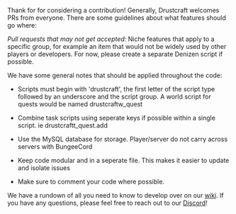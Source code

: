 Thank for for considering a contribution! Generally, Drustcraft welcomes PRs from everyone. There are some guidelines about what features should go where:


*Pull requests that may not get accepted:* Niche features that apply to a specific group, for example an item that would not be widely used by other players or developers. For now, please create a separate Denizen script if possible. 


We have some general notes that should be applied throughout the code:

  - Scripts must begin with 'drustcraft', the first letter of the script type followed by an underscore and the script group. A world script for quests would be named drustcraftw_quest
  
  - Combine task scripts using seperate keys if possible within a single script. ie drustcraftt_quest.add
  
  - Use the MySQL database for storage. Player/server do not carry across servers with BungeeCord
  
  - Keep code modular and in a seperate file. This makes it easier to update and isolate issues
  
  - Make sure to comment your code where possible.


We have a rundown of all you need to know to develop over on our [wiki](https://github.com/Drustcraft/Drustcraft/wiki/Developer-Guide). If you have any questions, please feel free to reach out to our [Discord](https://discord.drustcraft.com.au)!